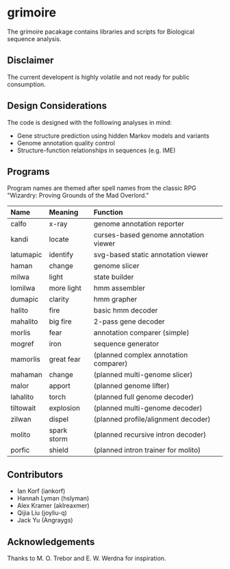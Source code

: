 grimoire
========

The grimoire pacakage contains libraries and scripts for Biological sequence analysis.

Disclaimer
----------

The current developent is highly volatile and not ready for public consumption.

Design Considerations
---------------------

The code is designed with the folllowing analyses in mind:

+ Gene structure prediction using hidden Markov models and variants
+ Genome annotation quality control
+ Structure-function relationships in sequences (e.g. IME)


Programs
--------

Program names are themed after spell names from the classic RPG
"Wizardry: Proving Grounds of the Mad Overlord."

| Name      | Meaning    | Function                               |
|:----------|:-----------|:---------------------------------------|
| calfo     | x-ray      | genome annotation reporter
| kandi     | locate     | curses-based genome annotation viewer
| latumapic | identify   | svg-based static annotation viewer
| haman     | change     | genome slicer
| milwa     | light      | state builder
| lomilwa   | more light | hmm assembler
| dumapic   | clarity    | hmm grapher 
| halito    | fire       | basic hmm decoder
| mahalito  | big fire   | 2-pass gene decoder
| morlis    | fear       | annotation comparer (simple)
| mogref    | iron       | sequence generator
| mamorlis  | great fear | (planned complex annotation comparer)
| mahaman   | change     | (planned multi-genome slicer)
| malor     | apport     | (planned genome lifter)
| lahalito  | torch      | (planned full genome decoder)
| tiltowait | explosion  | (planned multi-genome decoder)
| zilwan    | dispel     | (planned profile/alignment decoder)
| molito    | spark storm| (planned recursive intron decoder)
| porfic    | shield     | (planned intron trainer for molito)

Contributors
------------

+ Ian Korf (iankorf)
+ Hannah Lyman (hslyman)
+ Alex Kramer (aklreaxmer)
+ Qijia Liu (joyliu-q)
+ Jack Yu (Angraygs)

Acknowledgements
----------------

Thanks to M. O. Trebor and E. W. Werdna for inspiration.


